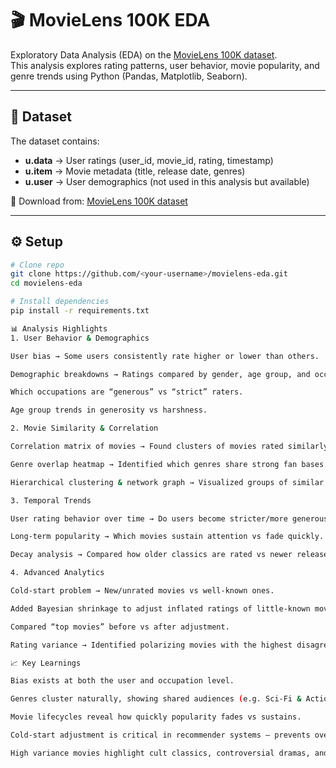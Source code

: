 # 🎬 MovieLens 100K EDA

Exploratory Data Analysis (EDA) on the [MovieLens 100K dataset](https://grouplens.org/datasets/movielens/100k/).  
This analysis explores rating patterns, user behavior, movie popularity, and genre trends using Python (Pandas, Matplotlib, Seaborn).  

---

## 📂 Dataset
The dataset contains:
- **u.data** → User ratings (user_id, movie_id, rating, timestamp)  
- **u.item** → Movie metadata (title, release date, genres)  
- **u.user** → User demographics (not used in this analysis but available)  

📌 Download from: [MovieLens 100K dataset](https://grouplens.org/datasets/movielens/100k/)  

---

## ⚙️ Setup

```bash
# Clone repo
git clone https://github.com/<your-username>/movielens-eda.git
cd movielens-eda

# Install dependencies
pip install -r requirements.txt

📊 Analysis Highlights
1. User Behavior & Demographics

User bias → Some users consistently rate higher or lower than others.

Demographic breakdowns → Ratings compared by gender, age group, and occupation.

Which occupations are “generous” vs “strict” raters.

Age group trends in generosity vs harshness.

2. Movie Similarity & Correlation

Correlation matrix of movies → Found clusters of movies rated similarly by the same users (e.g. Star Wars vs Empire Strikes Back).

Genre overlap heatmap → Identified which genres share strong fan bases.

Hierarchical clustering & network graph → Visualized groups of similar movies.

3. Temporal Trends

User rating behavior over time → Do users become stricter/more generous as they watch more?

Long-term popularity → Which movies sustain attention vs fade quickly.

Decay analysis → Compared how older classics are rated vs newer releases.

4. Advanced Analytics

Cold-start problem → New/unrated movies vs well-known ones.

Added Bayesian shrinkage to adjust inflated ratings of little-known movies.

Compared “top movies” before vs after adjustment.

Rating variance → Identified polarizing movies with the highest disagreement (love-it-or-hate-it titles).

📈 Key Learnings

Bias exists at both the user and occupation level.

Genres cluster naturally, showing shared audiences (e.g. Sci-Fi & Action).

Movie lifecycles reveal how quickly popularity fades vs sustains.

Cold-start adjustment is critical in recommender systems — prevents overrating obscure films.

High variance movies highlight cult classics, controversial dramas, and divisive comedies.
